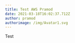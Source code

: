 ```yaml
---
title: Test AWS Pramod
date: 2021-03-18T16:02:37.712Z
author: pramod
authorimage: /img/Avatar1.svg
---
```

Test